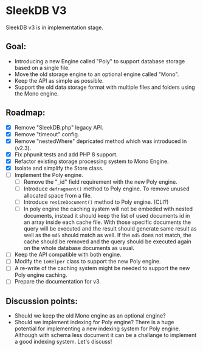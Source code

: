 # SleekDB V3

SleekDB v3 is in implementation stage.

## Goal:

- Introducing a new Engine called "Poly" to support database storage based on a single file.
- Move the old storage engine to an optional engine called "Mono".
- Keep the API as simple as possible.
- Support the old data storage format with multiple files and folders using the Mono engine.

## Roadmap:

- [x] Remove "SleekDB.php" legacy API.
- [x] Remove "timeout" config.
- [x] Remove "nestedWhere" depricated method which was introduced in (v2.3).
- [x] Fix phpunit tests and add PHP 8 support.
- [x] Refactor existing storage processing system to Mono Engine.
- [x] Isolate and simplify the Store class.
- [ ] Implement the Poly engine.
  - [ ] Remove the "\_id" field requirement with the new Poly engine.
  - [ ] Introduce `defragment()` method to Poly engine. To remove unused allocated space from a file.
  - [ ] Introduce `resizeDocument()` method to Poly engine. (CLI?)
  - [ ] In poly engine the caching system will not be embeded with nested documents, instead it should keep the list of used documents id in an array inside each cache file. With those specific documents the query will be executed and the result should generate same result as well as the `md5` should match as well. If the `md5` does not match, the cache should be removed and the query should be executed again on the whole database documents as usual.
- [ ] Keep the API compatible with both engine.
- [ ] Modify the `IoHelper` class to support the new Poly engine.
- [ ] A re-write of the caching system might be needed to support the new Poly engine caching.
- [ ] Prepare the documentation for v3.

## Discussion points:

- Should we keep the old Mono engine as an optional engine?
- Should we implement indexing for Poly engine? There is a huge potential for implementing a new indexing system for Poly engine. Although with schema less document it can be a challange to implement a good indexing system. Let's discuss!
